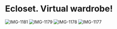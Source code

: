 # Ecloset. Virtual wardrobe!

![IMG-1181](https://user-images.githubusercontent.com/77334107/199268305-9213633b-575c-4f65-bce5-bde58d2c716e.PNG)
![IMG-1179](https://user-images.githubusercontent.com/77334107/199268406-9c56109e-bc46-4b4e-9ad1-a6045858d68b.PNG)
![IMG-1178](https://user-images.githubusercontent.com/77334107/199268416-1b3071db-b345-4054-9176-5d995d264eba.PNG)
![IMG-1177](https://user-images.githubusercontent.com/77334107/199268421-b4ddbfb6-d0c9-4b70-bc0b-6221bfac0d14.PNG)
